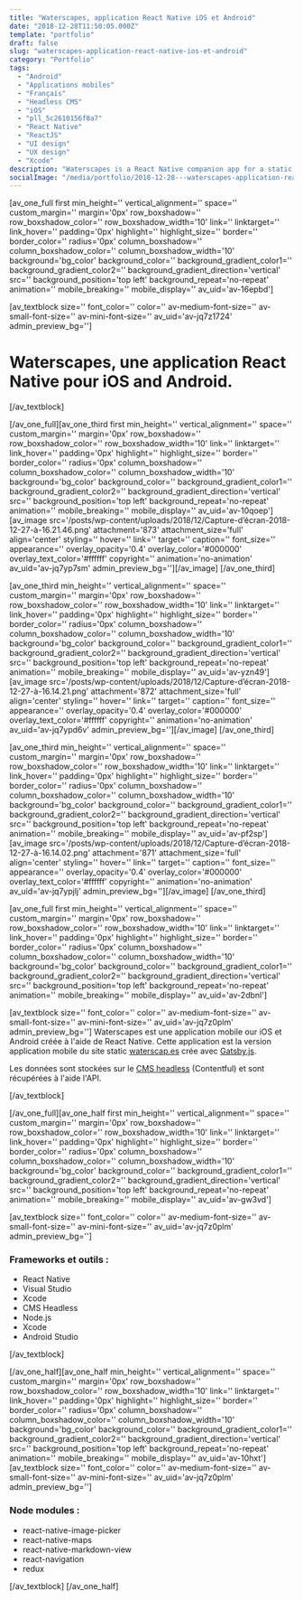 ```yaml
---
title: "Waterscapes, application React Native iOS et Android"
date: "2018-12-28T11:50:05.000Z"
template: "portfolio"
draft: false
slug: "waterscapes-application-react-native-ios-et-android"
category: "Portfolio"
tags: 
  - "Android"
  - "Applications mobiles"
  - "Français"
  - "Headless CMS"
  - "iOS"
  - "pll_5c2610156f8a7"
  - "React Native"
  - "ReactJS"
  - "UI design"
  - "UX design"
  - "Xcode"
description: "Waterscapes is a React Native companion app for a static website made with Gatsby.js. The data is hosted on a headless CMS and retrieved through its API."
socialImage: "/media/portfolio/2018-12-28---waterscapes-application-react-native-ios-et-android/Capture-decran-2018-12-27-a-16.23.29-copie-2-1.png"
---
```


\[av\_one\_full first min\_height='' vertical\_alignment='' space='' custom\_margin='' margin='0px' row\_boxshadow='' row\_boxshadow\_color='' row\_boxshadow\_width='10' link='' linktarget='' link\_hover='' padding='0px' highlight='' highlight\_size='' border='' border\_color='' radius='0px' column\_boxshadow='' column\_boxshadow\_color='' column\_boxshadow\_width='10' background='bg\_color' background\_color='' background\_gradient\_color1='' background\_gradient\_color2='' background\_gradient\_direction='vertical' src='' background\_position='top left' background\_repeat='no-repeat' animation='' mobile\_breaking='' mobile\_display='' av\_uid='av-16epbd'\]

\[av\_textblock size='' font\_color='' color='' av-medium-font-size='' av-small-font-size='' av-mini-font-size='' av\_uid='av-jq7z1724' admin\_preview\_bg=''\]

# Waterscapes, une application React Native pour iOS and Android.

\[/av\_textblock\]

\[/av\_one\_full\]\[av\_one\_third first min\_height='' vertical\_alignment='' space='' custom\_margin='' margin='0px' row\_boxshadow='' row\_boxshadow\_color='' row\_boxshadow\_width='10' link='' linktarget='' link\_hover='' padding='0px' highlight='' highlight\_size='' border='' border\_color='' radius='0px' column\_boxshadow='' column\_boxshadow\_color='' column\_boxshadow\_width='10' background='bg\_color' background\_color='' background\_gradient\_color1='' background\_gradient\_color2='' background\_gradient\_direction='vertical' src='' background\_position='top left' background\_repeat='no-repeat' animation='' mobile\_breaking='' mobile\_display='' av\_uid='av-10qoep'\] \[av\_image src='/posts/wp-content/uploads/2018/12/Capture-d’écran-2018-12-27-à-16.21.46.png' attachment='873' attachment\_size='full' align='center' styling='' hover='' link='' target='' caption='' font\_size='' appearance='' overlay\_opacity='0.4' overlay\_color='#000000' overlay\_text\_color='#ffffff' copyright='' animation='no-animation' av\_uid='av-jq7yp7sm' admin\_preview\_bg=''\]\[/av\_image\] \[/av\_one\_third\]

\[av\_one\_third min\_height='' vertical\_alignment='' space='' custom\_margin='' margin='0px' row\_boxshadow='' row\_boxshadow\_color='' row\_boxshadow\_width='10' link='' linktarget='' link\_hover='' padding='0px' highlight='' highlight\_size='' border='' border\_color='' radius='0px' column\_boxshadow='' column\_boxshadow\_color='' column\_boxshadow\_width='10' background='bg\_color' background\_color='' background\_gradient\_color1='' background\_gradient\_color2='' background\_gradient\_direction='vertical' src='' background\_position='top left' background\_repeat='no-repeat' animation='' mobile\_breaking='' mobile\_display='' av\_uid='av-yzn49'\] \[av\_image src='/posts/wp-content/uploads/2018/12/Capture-d’écran-2018-12-27-à-16.14.21.png' attachment='872' attachment\_size='full' align='center' styling='' hover='' link='' target='' caption='' font\_size='' appearance='' overlay\_opacity='0.4' overlay\_color='#000000' overlay\_text\_color='#ffffff' copyright='' animation='no-animation' av\_uid='av-jq7ypd6v' admin\_preview\_bg=''\]\[/av\_image\] \[/av\_one\_third\]

\[av\_one\_third min\_height='' vertical\_alignment='' space='' custom\_margin='' margin='0px' row\_boxshadow='' row\_boxshadow\_color='' row\_boxshadow\_width='10' link='' linktarget='' link\_hover='' padding='0px' highlight='' highlight\_size='' border='' border\_color='' radius='0px' column\_boxshadow='' column\_boxshadow\_color='' column\_boxshadow\_width='10' background='bg\_color' background\_color='' background\_gradient\_color1='' background\_gradient\_color2='' background\_gradient\_direction='vertical' src='' background\_position='top left' background\_repeat='no-repeat' animation='' mobile\_breaking='' mobile\_display='' av\_uid='av-pf2sp'\] \[av\_image src='/posts/wp-content/uploads/2018/12/Capture-d’écran-2018-12-27-à-16.14.02.png' attachment='871' attachment\_size='full' align='center' styling='' hover='' link='' target='' caption='' font\_size='' appearance='' overlay\_opacity='0.4' overlay\_color='#000000' overlay\_text\_color='#ffffff' copyright='' animation='no-animation' av\_uid='av-jq7ypjlj' admin\_preview\_bg=''\]\[/av\_image\] \[/av\_one\_third\]

\[av\_one\_full first min\_height='' vertical\_alignment='' space='' custom\_margin='' margin='0px' row\_boxshadow='' row\_boxshadow\_color='' row\_boxshadow\_width='10' link='' linktarget='' link\_hover='' padding='0px' highlight='' highlight\_size='' border='' border\_color='' radius='0px' column\_boxshadow='' column\_boxshadow\_color='' column\_boxshadow\_width='10' background='bg\_color' background\_color='' background\_gradient\_color1='' background\_gradient\_color2='' background\_gradient\_direction='vertical' src='' background\_position='top left' background\_repeat='no-repeat' animation='' mobile\_breaking='' mobile\_display='' av\_uid='av-2dbnl'\]

\[av\_textblock size='' font\_color='' color='' av-medium-font-size='' av-small-font-size='' av-mini-font-size='' av\_uid='av-jq7z0plm' admin\_preview\_bg=''\] Waterscapes est une application mobile our iOS et Android créée à l'aide de React Native. Cette application est la version application mobile du site static [waterscap.es](/posts/portfolio-item/waterscap-es-un-site-statique-realise-avec-gatsby/) crée avec [Gatsby.js](https://gaelbillon.com/gatsby-le-generateur-de-site-statique-base-sur-react-et-graphql/).

Les données sont stockées sur le [CMS headless](/posts/cms-headless-avantages-inconvenients-comparatif-des-5-leaders/) (Contentful) et sont récupérées à l'aide l'API.

\[/av\_textblock\]

\[/av\_one\_full\]\[av\_one\_half first min\_height='' vertical\_alignment='' space='' custom\_margin='' margin='0px' row\_boxshadow='' row\_boxshadow\_color='' row\_boxshadow\_width='10' link='' linktarget='' link\_hover='' padding='0px' highlight='' highlight\_size='' border='' border\_color='' radius='0px' column\_boxshadow='' column\_boxshadow\_color='' column\_boxshadow\_width='10' background='bg\_color' background\_color='' background\_gradient\_color1='' background\_gradient\_color2='' background\_gradient\_direction='vertical' src='' background\_position='top left' background\_repeat='no-repeat' animation='' mobile\_breaking='' mobile\_display='' av\_uid='av-gw3vd'\]

\[av\_textblock size='' font\_color='' color='' av-medium-font-size='' av-small-font-size='' av-mini-font-size='' av\_uid='av-jq7z0plm' admin\_preview\_bg=''\]

### Frameworks et outils :

- React Native
- Visual Studio
- Xcode
- CMS Headless
- Node.js
- Xcode
- Android Studio

\[/av\_textblock\]

\[/av\_one\_half\]\[av\_one\_half min\_height='' vertical\_alignment='' space='' custom\_margin='' margin='0px' row\_boxshadow='' row\_boxshadow\_color='' row\_boxshadow\_width='10' link='' linktarget='' link\_hover='' padding='0px' highlight='' highlight\_size='' border='' border\_color='' radius='0px' column\_boxshadow='' column\_boxshadow\_color='' column\_boxshadow\_width='10' background='bg\_color' background\_color='' background\_gradient\_color1='' background\_gradient\_color2='' background\_gradient\_direction='vertical' src='' background\_position='top left' background\_repeat='no-repeat' animation='' mobile\_breaking='' mobile\_display='' av\_uid='av-10hxt'\] \[av\_textblock size='' font\_color='' color='' av-medium-font-size='' av-small-font-size='' av-mini-font-size='' av\_uid='av-jq7z0plm' admin\_preview\_bg=''\]

### Node modules :

- react-native-image-picker
- react-native-maps
- react-native-markdown-view
- react-navigation
- redux

\[/av\_textblock\] \[/av\_one\_half\]
